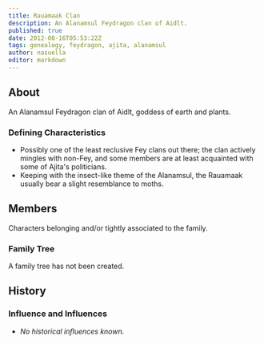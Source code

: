 ```yaml
---
title: Rauamaak Clan
description: An Alanamsul Feydragon clan of Aidlt.
published: true
date: 2012-08-16T05:53:22Z
tags: genealogy, feydragon, ajita, alanamsul
author: nasuella
editor: markdown
---
```


## About

An Alanamsul Feydragon clan of Aidlt, goddess of earth and plants. 

### Defining Characteristics

- Possibly one of the least reclusive Fey clans out there; the clan actively mingles with non-Fey, and some members are at least acquainted with some of Ajita's politicians.
- Keeping with the insect-like theme of the Alanamsul, the Rauamaak usually bear a slight resemblance to moths.

## Members

Characters belonging and/or tightly associated to the family.

### Family Tree

A family tree has not been created.

## History

### Influence and Influences

- *No historical influences known.*